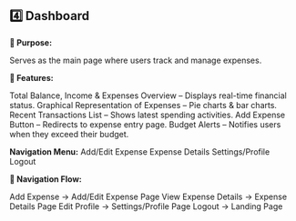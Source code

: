 ## 4️⃣ Dashboard
**🔹 Purpose:**

Serves as the main page where users track and manage expenses.

**🔹 Features:**

Total Balance, Income & Expenses Overview – Displays real-time financial status.
Graphical Representation of Expenses – Pie charts & bar charts.
Recent Transactions List – Shows latest spending activities.
Add Expense Button – Redirects to expense entry page.
Budget Alerts – Notifies users when they exceed their budget.

**Navigation Menu:**
Add/Edit Expense
Expense Details
Settings/Profile
Logout
    
**🔹 Navigation Flow:**

Add Expense → Add/Edit Expense Page
View Expense Details → Expense Details Page
Edit Profile → Settings/Profile Page
Logout → Landing Page